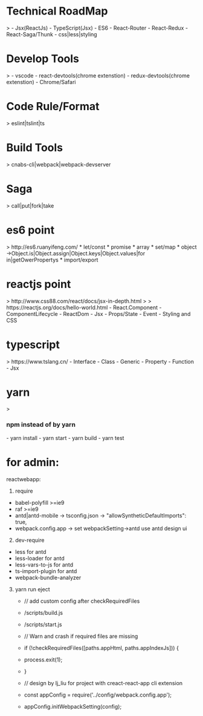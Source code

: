<h1>Technical RoadMap</h1>
> 
- Jsx(ReactJs)
- TypeScript(Jsx)
- ES6
- React-Router
- React-Redux
- React-Saga/Thunk
- css|less|styling
    
<h1>Develop Tools</h1> 
>
- vscode
- react-devtools(chrome extenstion)
- redux-devtools(chrome extenstion)
- Chrome/Safari

<h1>Code Rule/Format</h1>
> eslint|tslint|ts

<h1>Build Tools</h1>
> cnabs-cli|webpack|webpack-devserver

<h1>Saga</h1>
> call|put|fork|take 

<h1>es6 point</h1>
> http://es6.ruanyifeng.com/
* let/const
* promise
* array
* set/map
* object ->Object.is|Object.assign|Object.keys|Object.values|for in|getOwerPropertys
* import/export


<h1>reactjs point</h1>
> http://www.css88.com/react/docs/jsx-in-depth.html
>
> https://reactjs.org/docs/hello-world.html
- React.Component
- ComponentLifecycle
- ReactDom
- Jsx
- Props/State
- Event
- Styling and CSS

<h1>typescript</h1>
>  https://www.tslang.cn/
- Interface
- Class
- Generic
- Property
- Function
- Jsx 

<h1>yarn</h1>
> <h3>npm instead of by yarn</h3>
- yarn install
- yarn start
- yarn build
- yarn test

for admin:
=================== 
reactwebapp:
1. require
  -  babel-polyfill    >=ie9
  -  raf               >=ie9
  -  antd|antd-mobile -> tsconfig.json -> "allowSyntheticDefaultImports": true, 
  -  webpack.config.app -> set webpackSetting->antd use antd design ui
    
2. dev-require
  - less              for antd
  - less-loader       for antd
  - less-vars-to-js   for antd
  - ts-import-plugin  for antd
  - webpack-bundle-analyzer
    


3. yarn run eject   
   
    - // add custom config after checkRequiredFiles 

    - /scripts/build.js
    - /scripts/start.js 
    - // Warn and crash if required files are missing
    - if (!checkRequiredFiles([paths.appHtml, paths.appIndexJs])) {
    -    process.exit(1);
    - }

    - // design by lj_liu for project with creact-react-app cli extension  
    - const appConfig = require('../config/webpack.config.app');
    - appConfig.initWebpackSetting(config); 
  
    
  
    
    
